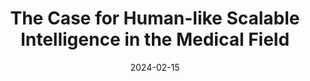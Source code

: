 ---
title: "The Case for Human-like Scalable Intelligence in the Medical Field"
layout: "research.njk"
date: 2024-02-15
externalUrl: "https://www.researchgate.net/publication/378213123_The_Case_for_Human-like_Scalable_Intelligence_in_the_Medical_Field"
tags: ["Independent Core Observer Model", "ICOM", "Human-like Intelligence", "Cognitive Architecture", "Medical AI", "Scalable Intelligence"]
---